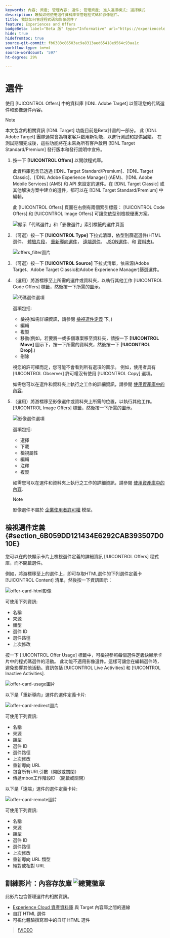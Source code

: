 ```yaml
---
keywords: 內容; 資產; 管理內容; 選件; 管理資產; 進入選擇模式; 選擇模式
description: 瞭解如何使用選件資料庫來管理程式碼和影像選件。
title: 我該如何管理程式碼和影像選件？
feature: Experiences and Offers
badgeBeta: label="Beta 版" type="Informative" url="https://experienceleague.adobe.com/docs/target/using/introduction/intro.html#beta newtab=true" tooltip=" [!DNL Adobe Target] 有哪些 Beta 版功能。"
hide: true
hidefromtoc: true
source-git-commit: fb6383c86503ac9a8313aed65418e9564c93aa1c
workflow-type: tm+mt
source-wordcount: '597'
ht-degree: 29%

---
```


# 選件

使用 [!UICONTROL Offers] 中的資料庫 [!DNL Adobe Target] 以管理您的代碼選件和影像選件內容。

>[!NOTE]
>
>本文包含的相關資訊 [!DNL Target] 功能目前是Beta計畫的一部分。 此 [!DNL Adobe Target] 團隊通常會為特定客戶啟用新功能，以進行測試和提供回饋。 在測試期間完成後，這些功能將在未來為所有客戶啟用 [!DNL Target Standard/Premium] 發行版本和發行說明中宣佈。

1. 按一下 **[!UICONTROL Offers]** 以開啟程式庫。

   此資料庫包含已透過 [!DNL Target Standard/Premium]、[!DNL Target Classic]、[!DNL Adobe Experience Manager] (AEM)、[!DNL Adobe Mobile Services] (AMS) 和 API 來設定的選件。在 [!DNL Target Classic] 或其他解決方案中建立的選件，都可以在 [!DNL Target Standard/Premium] 中編輯。

   此 [!UICONTROL Offers] 頁面在右側有兩個索引標籤： [!UICONTROL Code Offers] 和 [!UICONTROL Image Offers] 可讓您依型別檢視優惠方案。

   ![顯示「代碼選件」和「影像選件」索引標籤的選件頁面](/help/main/c-experiences/c-manage-content/assets/offers-page.png)

1. （可選）按一下 **[!UICONTROL Type]** 下拉式清單，依型別篩選選件(HTML選件、 [體驗片段](/help/main/c-experiences/c-manage-content/aem-experience-fragments.md)， [重新導向選件](/help/main/c-experiences/c-manage-content/offer-redirect.md)， [遠端選件](/help/main/c-experiences/c-manage-content/about-remote-offers.md)， [JSON選件](/help/main/c-experiences/c-manage-content/create-json-offer.md)、和 [資料夾](/help/main/c-experiences/c-manage-content/create-content-folder.md))。

   ![offers_filter圖片](assets/offers_filter.png)

1. （可選）按一下 **[!UICONTROL Source]** 下拉式清單，依來源(Adobe Target、Adobe Target Classic和Adobe Experience Manager)篩選選件。

1. （選用）將游標移至上所需的選件或資料夾，以執行其他工作 [!UICONTROL Code Offers] 標籤，然後按一下所需的圖示。

   ![代碼選件選項](assets/offer-picker-large.png)

   選項包括:

   * 檢視(如需詳細資訊，請參閱 [檢視選件定義](#section_6B059DD121434E6292CAB393507D010E) 下。)
   * 編輯
   * 複製
   * 移動(例如，若要將一或多個專案移至資料夾，請按一下 **[!UICONTROL Move]** 圖示下，按一下所需的資料夾，然後按一下 **[!UICONTROL Drop]**.)
   * 刪除

   視您的許可權而定，您可能不會看到所有選項的圖示。 例如，使用者具有 [!UICONTROL Observer] 許可權沒有使用 [!UICONTROL Copy] 選項。

   如需您可以在選件和資料夾上執行之工作的詳細資訊，請參閱 [使用資產庫中的內容](/help/main/c-experiences/c-manage-content/assets-working.md).

1. （選用）將游標移至影像選件或資料夾上所需的位置，以執行其他工作。 [!UICONTROL Image Offers] 標籤，然後按一下所需的圖示。

   ![影像選件選項](/help/main/c-experiences/c-manage-content/assets/image-offers-icons.png)

   選項包括:

   * 選擇
   * 下載
   * 檢視屬性
   * 編輯
   * 注釋
   * 複製

   如需您可以在選件和資料夾上執行之工作的詳細資訊，請參閱 [使用資產庫中的內容](/help/main/c-experiences/c-manage-content/assets-working.md).

   >[!NOTE]
   >
   >影像選件不屬於 [企業使用者許可權](/help/main/administrating-target/c-user-management/property-channel/property-channel.md) 模型。


## 檢視選件定義 {#section_6B059DD121434E6292CAB393507D010E}

您可以在的快顯示卡片上檢視選件定義的詳細資訊 [!UICONTROL Offers] 程式庫，而不開啟選件。

例如，將游標移至上的選件上，即可存取HTML選件的下列選件定義卡 [!UICONTROL Content] 清單，然後按一下資訊圖示：

![offer-card-html影像](assets/offer-card-html.png)

可使用下列資訊:

* 名稱
* 來源
* 類型
* 選件 ID
* 選件路徑
* 上次修改

按一下 [!UICONTROL Offer Usage] 標籤中，可檢視參照每個選件定義快顯示卡片中的程式碼選件的活動。 此功能不適用影像選件。這樣可讓您在編輯選件時，避免影響其他活動。資訊包括 [!UICONTROL Live Activities] 和 [!UICONTROL Inactive Activities].

![offer-card-usage圖片](assets/offer-card-usage.png)

以下是「重新導向」選件的選件定義卡片:

![offer-card-redirect圖片](assets/offer-card-redirect.png)

可使用下列資訊:

* 名稱
* 來源
* 類型
* 選件 ID
* 選件路徑
* 上次修改
* 重新導向 URL
* 包含所有URL引數（開啟或關閉）
* 傳遞mbox工作階段ID （開啟或關閉）

以下是「遠端」選件的選件定義卡片:

![offer-card-remote圖片](assets/offer-card-remote.png)

可使用下列資訊:

* 名稱
* 來源
* 類型
* 選件 ID
* 選件路徑
* 上次修改
* 重新導向 URL 類型
* 絕對或相對 URL

## 訓練影片：內容存放庫 ![總覽徽章](/help/main/assets/overview.png)

此影片包含管理選件的相關資訊。

* [Experience Cloud 資產資料庫](https://experienceleague.adobe.com/docs/core-services/interface/assets/creative-cloud.html) 與 Target 內容庫之間的連線
* 自訂 HTML 選件
* 可視化體驗撰寫器中的自訂 HTML 選件

>[!VIDEO](https://video.tv.adobe.com/v/17387)